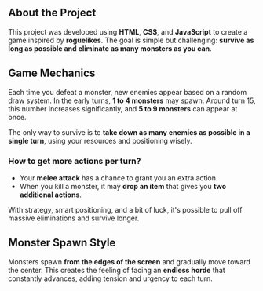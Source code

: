 ## About the Project

This project was developed using **HTML**, **CSS**, and **JavaScript** to create a game inspired by **roguelikes**. The goal is simple but challenging: **survive as long as possible and eliminate as many monsters as you can**.

## Game Mechanics

Each time you defeat a monster, new enemies appear based on a random draw system. In the early turns, **1 to 4 monsters** may spawn. Around turn 15, this number increases significantly, and **5 to 9 monsters** can appear at once.

The only way to survive is to **take down as many enemies as possible in a single turn**, using your resources and positioning wisely.

### How to get more actions per turn?

* Your **melee attack** has a chance to grant you an extra action.
* When you kill a monster, it may **drop an item** that gives you **two additional actions**.

With strategy, smart positioning, and a bit of luck, it's possible to pull off massive eliminations and survive longer.

## Monster Spawn Style

Monsters spawn **from the edges of the screen** and gradually move toward the center. This creates the feeling of facing an **endless horde** that constantly advances, adding tension and urgency to each turn.

